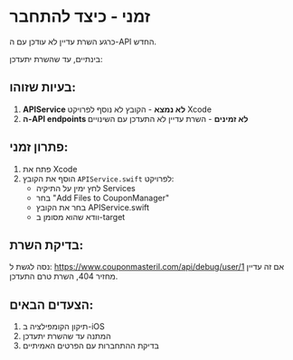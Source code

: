 # זמני - כיצד להתחבר

כרגע השרת עדיין לא עודכן עם ה-API החדש. 

בינתיים, עד שהשרת יתעדכן:

## בעיות שזוהו:
1. **APIService לא נמצא** - הקובץ לא נוסף לפרויקט Xcode
2. **ה-API endpoints לא זמינים** - השרת עדיין לא התעדכן עם השינויים

## פתרון זמני:
1. פתח את Xcode
2. הוסף את הקובץ `APIService.swift` לפרויקט:
   - לחץ ימין על התיקיה Services
   - בחר "Add Files to CouponManager"
   - בחר את הקובץ APIService.swift
   - וודא שהוא מסומן ב-target

## בדיקת השרת:
נסה לגשת ל: https://www.couponmasteril.com/api/debug/user/1
אם זה עדיין מחזיר 404, השרת טרם התעדכן.

## הצעדים הבאים:
1. תיקון הקומפילציה ב-iOS
2. המתנה עד שהשרת יתעדכן
3. בדיקת ההתחברות עם הפרטים האמיתיים